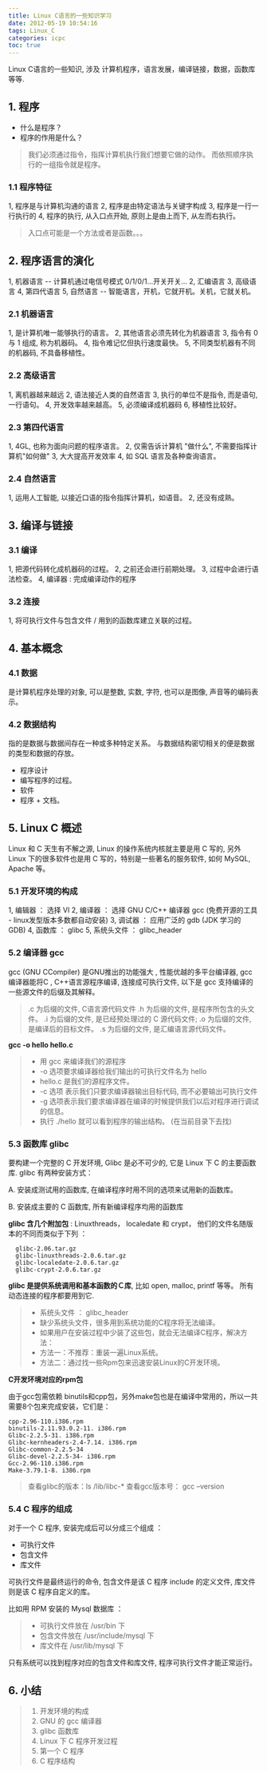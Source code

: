 ```yaml
---
title: Linux C语言的一些知识学习
date: 2012-05-19 10:54:16
tags: Linux_C
categories: icpc
toc: true
---
```


Linux C语言的一些知识, 涉及 计算机程序，语言发展，编译链接，数据，函数库等等.

<!--more-->

## 1. 程序

* 什么是程序？
* 程序的作用是什么？

> 我们必须通过指令，指挥计算机执行我们想要它做的动作。 而依照顺序执行的一组指令就是程序。

### 1.1 程序特征

1, 程序是与计算机沟通的语言
2, 程序是由特定语法与关键字构成
3, 程序是一行一行执行的
4, 程序的执行, 从入口点开始, 原则上是由上而下, 从左而右执行。

> 入口点可能是一个方法或者是函数。。。

## 2. 程序语言的演化

1, 机器语言   --  计算机通过电信号模式 0/1/0/1...开关开关...
2, 汇编语言
3, 高级语言
4, 第四代语言
5, 自然语言   --  智能语言，开机，它就开机。关机，它就关机。

### 2.1 机器语言

 1, 是计算机唯一能够执行的语言。
 2, 其他语言必须先转化为机器语言
 3, 指令有 0 与 1 组成, 称为机器码。
 4, 指令难记忆但执行速度最快。
 5, 不同类型机器有不同的机器码, 不具备移植性。

### 2.2 高级语言 

 1, 离机器越来越远
 2, 语法接近人类的自然语言
 3, 执行的单位不是指令,  而是语句, 一行语句。
 4, 开发效率越来越高。
 5, 必须编译成机器码
 6, 移植性比较好。

### 2.3 第四代语言

 1, 4GL, 也称为面向问题的程序语言。
 2, 仅需告诉计算机 "做什么", 不需要指挥计算机"如何做"
 3, 大大提高开发效率
 4, 如 SQL 语言及各种查询语言。

### 2.4 自然语言

 1, 运用人工智能, 以接近口语的指令指挥计算机，如语音。
 2, 还没有成熟。

## 3. 编译与链接
 
### 3.1 编译

 1, 把源代码转化成机器码的过程。
 2, 之前还会进行前期处理。
 3, 过程中会进行语法检查。
 4, 编译器 :  完成编译动作的程序

### 3.2 连接

 1, 将可执行文件与包含文件 / 用到的函数库建立关联的过程。

## 4. 基本概念

### 4.1 数据
 
 是计算机程序处理的对象, 可以是整数, 实数, 字符, 也可以是图像, 声音等的编码表示。

### 4.2 数据结构
 
 指的是数据与数据间存在一种或多种特定关系。 与数据结构密切相关的便是数据的类型和数据的存放。

 * 程序设计
 * 编写程序的过程。
 * 软件
 * 程序 + 文档。

## 5. Linux C 概述

Linux 和 C 天生有不解之源, Linux 的操作系统内核就主要是用 C 写的, 另外 Linux 下的很多软件也是用 C 写的，特别是一些著名的服务软件, 如何 MySQL, Apache 等。

### 5.1 开发环境的构成

1, 编辑器 ： 选择 VI
2, 编译器 ： 选择 GNU C/C++ 编译器 gcc (免费开源的工具 - linux发型版本多数都自动安装)
3, 调试器 ： 应用广泛的 gdb (JDK 学习的 GDB)
4, 函数库 ： glibc
5, 系统头文件 ： glibc_header

### 5.2 编译器 gcc

gcc (GNU CCompiler) 是GNU推出的功能强大 , 性能优越的多平台编译器, gcc 编译器能将C , C++语言源程序编译, 连接成可执行文件, 以下是 gcc 支持编译的一些源文件的后缀及其解释。
  
> .c 为后缀的文件, C语言源代码文件
> .h 为后缀的文件, 是程序所包含的头文件。
> .i 为后缀的文件, 是已经预处理过的 C 源代码文件;
> .o 为后缀的文件, 是编译后的目标文件。
> .s 为后缀的文件, 是汇编语言源代码文件。
  
**gcc -o hello hello.c**
 
> * 用 gcc 来编译我们的源程序
> * -o 选项要求编译器给我们输出的可执行文件名为 hello
> * hello.c 是我们的源程序文件。
> * -c 选项 表示我们只要求编译器输出目标代码, 而不必要输出可执行文件
> * -g 选项表示我们要求编译器在编译的时候提供我们以后对程序进行调试的信息。
> * 执行 ./hello 就可以看到程序的输出结构。 (在当前目录下去找)
 
### 5.3 函数库 glibc

要构建一个完整的 C 开发环境, Glibc 是必不可少的, 它是 Linux 下 C 的主要函数库. glibc 有两种安装方式：

 A. 安装成测试用的函数库, 在编译程序时用不同的选项来试用新的函数库。
 
 B. 安装成主要的 C 函数库, 所有新编译程序均用的函数库
 
**glibc 含几个附加包** : Linuxthreads， localedate 和 crypt， 他们的文件名随版本的不同而类似于下列 ：
 
 ```  
   glibc-2.06.tar.gz
   glibc-linuxthreads-2.0.6.tar.gz
   glibc-localedate-2.0.6.tar.gz
   glibc-crypt-2.0.6.tar.gz
```
   
**glibc 是提供系统调用和基本函数的Ｃ库**, 比如 open, malloc, printf 等等。 所有动态连接的程序都要用到它.

> * 系统头文件 ： glibc_header
> * 缺少系统头文件，很多用到系统功能的C程序将无法编译。
> * 如果用户在安装过程中少装了这些包，就会无法编译C程序，解决方法：
> * 方法一：不推荐：重装一遍Linux系统。
> * 方法二：通过找一些Rpm包来迅速安装Linux的C开发环境。

**C开发环境对应的rpm包**

由于gcc包需依赖 binutils和cpp包，另外make包也是在编译中常用的，所以一共需要8个包来完成安装，它们是：

```
cpp-2.96-110.i386.rpm
binutils-2.11.93.0.2-11. i386.rpm
Glibc-2.2.5-31. i386.rpm
Glibc-kernheaders-2.4-7.14. i386.rpm
Glibc-common-2.2.5-34
Glibc-devel-2.2.5-34- i386.rpm
Gcc-2.96-110.i386.rpm
Make-3.79.1-8. i386.rpm
```

> 查看glibc的版本：ls /lib/libc-*
> 查看gcc版本号： gcc –version
  
### 5.4 C 程序的组成 
 
对于一个 C 程序, 安装完成后可以分成三个组成 ：
  
- 可执行文件
- 包含文件
- 库文件
 
可执行文件是最终运行的命令, 包含文件是该 C 程序 include 的定义文件, 库文件则是该 C 程序自定义的库。
    
比如用 RPM 安装的 Mysql 数据库 ：

> - 可执行文件放在 /usr/bin 下
> - 包含文件放在  /usr/include/mysql 下
> - 库文件在     /usr/lib/mysql 下

只有系统可以找到程序对应的包含文件和库文件, 程序可执行文件才能正常运行。

## 6. 小结

> 1. 开发环境的构成
> 2. GNU 的 gcc 编译器
> 3. glibc 函数库
> 4. Linux 下 C 程序开发过程
> 5. 第一个 C 程序
> 6. C 程序结构

 
